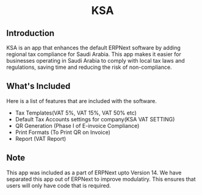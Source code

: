 <div align="center">

<!-- TODO: add link to website once it is ready -->
<h1>KSA</h1>

</div>


## Introduction

  KSA is an app that enhances the default ERPNext software by adding regional tax compliance for Saudi Arabia. This app makes it easier for businesses operating in Saudi Arabia to comply with local tax laws and regulations, saving time and reducing the risk of non-compliance.
    
    
## What's Included
   Here is a list of features that are included with the software.
- Tax Templates(VAT 5%, VAT 15%, VAT 50% etc)
- Default Tax Accounts settings for company(KSA VAT SETTING)
- QR Generation (Phase I of E-invoice Compliance)
- Print Formats (To Print QR on Invoice)
- Report (VAT Report)

## Note 
   This app was included as a part of ERPNext upto Version 14. We have separated this app out of ERPNext to improve modulatiry. This ensures that users will only have code that is required. 
